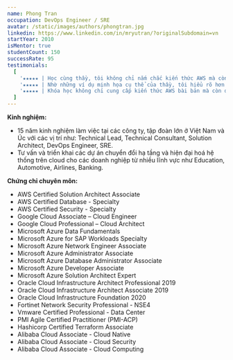 ```yaml
---
name: Phong Tran
occupation: DevOps Engineer / SRE
avatar: /static/images/authors/phongtran.jpg
linkedin: https://www.linkedin.com/in/mryutran/?originalSubdomain=vn
startYear: 2010
isMentor: true
studentCount: 150
successRate: 95
testimonials:
  [
    '★★★★★ | Học cùng thầy, tôi không chỉ nắm chắc kiến thức AWS mà còn rèn luyện được tư duy thiết kế kiến trúc hệ thống hiện đại. | Võ Anh Dũng – Solution Engineer',
    '★★★★★ | Nhờ những ví dụ minh họa cụ thể của thầy, tôi hiểu rõ hơn cách thiết kế hệ thống an toàn, tối ưu chi phí trên AWS. | Lê Minh Tâm – DevOps Engineer',
    '★★★★★ | Khóa học không chỉ cung cấp kiến thức AWS bài bản mà còn định hướng cách áp dụng vào môi trường doanh nghiệp thực tế. Tôi đã tiết kiệm được rất nhiều thời gian triển khai. | Nguyễn Hải Nam – Cloud Architect',
  ]
---
```


**Kinh nghiệm:**

- 15 năm kinh nghiệm làm việc tại các công ty, tập đoàn lớn ở Việt Nam và Úc với các vị trí như: Technical Lead, Technical Consultant, Solution Architect, DevOps Engineer, SRE.
- Tư vấn và triển khai các dự án chuyển đổi hạ tầng và hiện đại hoá hệ thống trên cloud cho các doanh nghiệp từ nhiều lĩnh vực như Education, Automotive, Airlines, Banking.

**Chứng chỉ chuyên môn:**

- AWS Certified Solution Architect Associate
- AWS Certified Database - Specialty
- AWS Certified Security - Specialty
- Google Cloud Associate – Cloud Engineer
- Google Cloud Professional – Cloud Architect
- Microsoft Azure Data Fundamentals
- Microsoft Azure for SAP Workloads Specialty
- Microsoft Azure Network Engineer Associate
- Microsoft Azure Administrator Associate
- Microsoft Azure Database Administrator Associate
- Microsoft Azure Developer Associate
- Microsoft Azure Solution Architect Expert
- Oracle Cloud Infrastructure Architect Professional 2019
- Oracle Cloud Infrastructure Architect Associate 2019
- Oracle Cloud Infrastructure Foundation 2020
- Fortinet Network Security Professional - NSE4
- Vmware Certified Professional - Data Center
- PMI Agile Certified Practitioner (PMI-ACP)
- Hashicorp Certified Terraform Associate
- Alibaba Cloud Associate - Cloud Native
- Alibaba Cloud Associate - Cloud Security
- Alibaba Cloud Associate - Cloud Computing
